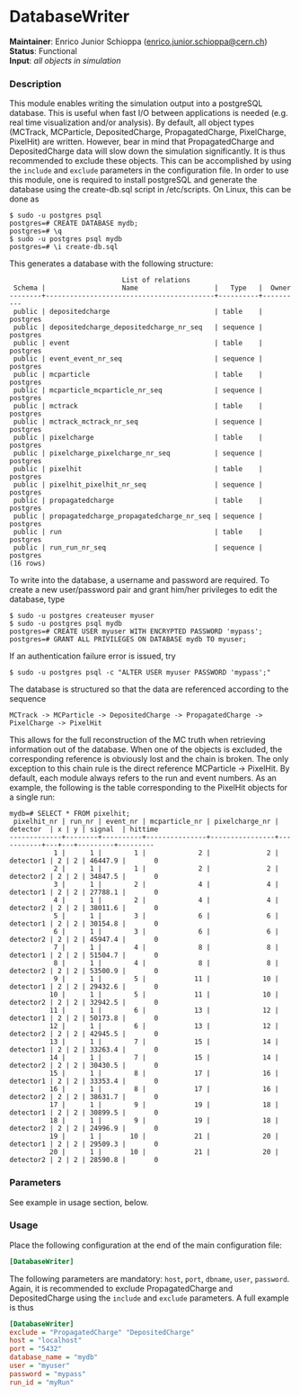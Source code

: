 # DatabaseWriter
**Maintainer**: Enrico Junior Schioppa (<enrico.junior.schioppa@cern.ch>)  
**Status**: Functional  
**Input**: *all objects in simulation*

### Description
This module enables writing the simulation output into a postgreSQL database. This is useful when fast I/O between applications is needed (e.g. real time visualization and/or analysis).
By default, all object types (MCTrack, MCParticle, DepositedCharge, PropagatedCharge, PixelCharge, PixelHit) are written. However, bear in mind that PropagatedCharge and DepositedCharge data will slow down the simulation significantly. It is thus recommended to exclude these objects. This can be accomplished by using the `include` and `exclude` parameters in the configuration file.
In order to use this module, one is required to install postgreSQL and generate the database using the create-db.sql script in /etc/scripts. On Linux, this can be done as

```
$ sudo -u postgres psql
postgres=# CREATE DATABASE mydb;
postgres=# \q
$ sudo -u postgres psql mydb
postgres=# \i create-db.sql
```

This generates a database with the following structure:

```
                            List of relations
 Schema |                   Name                   |   Type   |  Owner   
--------+------------------------------------------+----------+----------
 public | depositedcharge                          | table    | postgres
 public | depositedcharge_depositedcharge_nr_seq   | sequence | postgres
 public | event                                    | table    | postgres
 public | event_event_nr_seq                       | sequence | postgres
 public | mcparticle                               | table    | postgres
 public | mcparticle_mcparticle_nr_seq             | sequence | postgres
 public | mctrack                                  | table    | postgres
 public | mctrack_mctrack_nr_seq                   | sequence | postgres
 public | pixelcharge                              | table    | postgres
 public | pixelcharge_pixelcharge_nr_seq           | sequence | postgres
 public | pixelhit                                 | table    | postgres
 public | pixelhit_pixelhit_nr_seq                 | sequence | postgres
 public | propagatedcharge                         | table    | postgres
 public | propagatedcharge_propagatedcharge_nr_seq | sequence | postgres
 public | run                                      | table    | postgres
 public | run_run_nr_seq                           | sequence | postgres
(16 rows)

```

To write into the database, a username and password are required. To create a new user/password pair and grant him/her privileges to edit the database, type


```
$ sudo -u postgres createuser myuser
$ sudo -u postgres psql mydb
postgres=# CREATE USER myuser WITH ENCRYPTED PASSWORD 'mypass';
postgres=# GRANT ALL PRIVILEGES ON DATABASE mydb TO myuser;
```

If an authentication failure error is issued, try

```
$ sudo -u postgres psql -c "ALTER USER myuser PASSWORD 'mypass';"
```

The database is structured so that the data are referenced according to the sequence

```
MCTrack -> MCParticle -> DepositedCharge -> PropagatedCharge -> PixelCharge -> PixelHit
```

This allows for the full reconstruction of the MC truth when retrieving information out of the database. When one of the objects is excluded, the corresponding reference is obviously lost and the chain is broken. The only exception to this chain rule is the direct reference MCParticle -> PixelHit. By default, each module always refers to the run and event numbers. As an example, the following is the table corresponding to the PixelHit objects for a single run:

```
mydb=# SELECT * FROM pixelhit;
 pixelhit_nr | run_nr | event_nr | mcparticle_nr | pixelcharge_nr | detector  | x | y | signal  | hittime 
-------------+--------+----------+---------------+----------------+-----------+---+---+---------+---------
           1 |      1 |        1 |             2 |              2 | detector1 | 2 | 2 | 46447.9 |       0
           2 |      1 |        1 |             2 |              2 | detector2 | 2 | 2 | 34847.5 |       0
           3 |      1 |        2 |             4 |              4 | detector1 | 2 | 2 | 27788.1 |       0
           4 |      1 |        2 |             4 |              4 | detector2 | 2 | 2 | 38011.6 |       0
           5 |      1 |        3 |             6 |              6 | detector1 | 2 | 2 | 30154.8 |       0
           6 |      1 |        3 |             6 |              6 | detector2 | 2 | 2 | 45947.4 |       0
           7 |      1 |        4 |             8 |              8 | detector1 | 2 | 2 | 51504.7 |       0
           8 |      1 |        4 |             8 |              8 | detector2 | 2 | 2 | 53500.9 |       0
           9 |      1 |        5 |            11 |             10 | detector1 | 2 | 2 | 29432.6 |       0
          10 |      1 |        5 |            11 |             10 | detector2 | 2 | 2 | 32942.5 |       0
          11 |      1 |        6 |            13 |             12 | detector1 | 2 | 2 | 50173.8 |       0
          12 |      1 |        6 |            13 |             12 | detector2 | 2 | 2 | 42945.5 |       0
          13 |      1 |        7 |            15 |             14 | detector1 | 2 | 2 | 33263.4 |       0
          14 |      1 |        7 |            15 |             14 | detector2 | 2 | 2 | 30430.5 |       0
          15 |      1 |        8 |            17 |             16 | detector1 | 2 | 2 | 33353.4 |       0
          16 |      1 |        8 |            17 |             16 | detector2 | 2 | 2 | 38631.7 |       0
          17 |      1 |        9 |            19 |             18 | detector1 | 2 | 2 | 30899.5 |       0
          18 |      1 |        9 |            19 |             18 | detector2 | 2 | 2 | 24996.9 |       0
          19 |      1 |       10 |            21 |             20 | detector1 | 2 | 2 | 29509.3 |       0
          20 |      1 |       10 |            21 |             20 | detector2 | 2 | 2 | 28590.8 |       0
```

### Parameters
See example in usage section, below.

### Usage
Place the following configuration at the end of the main configuration file:

```ini
[DatabaseWriter]
```

The following parameters are mandatory: `host`, `port`, `dbname`, `user`, `password`. Again, it is recommended to exclude PropagatedCharge and DepositedCharge using the `include` and `exclude` parameters. A full example is thus

```ini
[DatabaseWriter]
exclude = "PropagatedCharge" "DepositedCharge"
host = "localhost"
port = "5432"
database_name = "mydb"
user = "myuser"
password = "mypass"
run_id = "myRun"
```